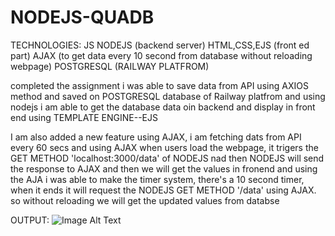 # NODEJS-QUADB

TECHNOLOGIES:
JS
NODEJS (backend server)
HTML,CSS,EJS (front ed part)
AJAX (to get data every 10 second from database without reloading webpage)
POSTGRESQL (RAILWAY PLATFROM) 


completed the assignment i was able to save data from API using AXIOS method and saved on POSTGRESQL database of Railway platfrom and using nodejs i am able to get the database data oin backend and display in front end using TEMPLATE ENGINE--EJS 

I am also added a new feature using AJAX, i am fetching dats from API every 60 secs and using AJAX when users load the webpage, it trigers the GET METHOD 'localhost:3000/data' of NODEJS nad then NODEJS will send the response to AJAX and then we will get the values in fronend and using the AJA i was able to make the timer system, there's a 10 second timer, when it ends it will request the NODEJS GET METHOD '/data' using AJAX. so without reloading we will get the updated values from databse

OUTPUT:
![Image Alt Text]('https://github.com/Mrprayag077/NODEJS-QUADB/blob/main/1.png')
